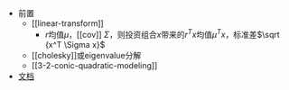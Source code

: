 - 前置
  - [[linear-transform]]
    - $r$均值$\mu$，[[cov]] $\Sigma$，则投资组合$x$带来的$r^T x$均值$\mu ^T x$，标准差$\sqrt {x^T \Sigma x}$
  - [[cholesky]]或eigenvalue分解
  - [[3-2-conic-quadratic-modeling]]
- [文档](https://docs.mosek.com/modeling-cookbook/cqo.html#markowitz-portfolio-optimization)